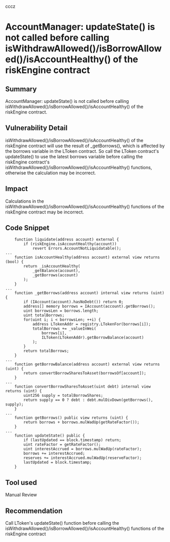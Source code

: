 cccz
# AccountManager: updateState() is not called before calling isWithdrawAllowed()/isBorrowAllowed()/isAccountHealthy() of the riskEngine contract

## Summary
AccountManager: updateState() is not called before calling isWithdrawAllowed()/isBorrowAllowed()/isAccountHealthy() of the riskEngine contract.
## Vulnerability Detail
isWithdrawAllowed()/isBorrowAllowed()/isAccountHealthy() of the riskEngine contract will use the result of _getBorrows(), which is affected by the borrows variable in the LToken contract.
So call the LToken contract's updateState() to use the latest borrows variable before calling the riskEngine contract's isWithdrawAllowed()/isBorrowAllowed()/isAccountHealthy() functions, otherwise the calculation may be incorrect.
## Impact
Calculations in the isWithdrawAllowed()/isBorrowAllowed()/isAccountHealthy() functions of the riskEngine contract may be incorrect.
## Code Snippet
```
    function liquidate(address account) external {
        if (riskEngine.isAccountHealthy(account))
            revert Errors.AccountNotLiquidatable();
...
    function isAccountHealthy(address account) external view returns (bool) {
        return _isAccountHealthy(
            _getBalance(account),
            _getBorrows(account)
        );
    }
...
    function _getBorrows(address account) internal view returns (uint) {
        if (IAccount(account).hasNoDebt()) return 0;
        address[] memory borrows = IAccount(account).getBorrows();
        uint borrowsLen = borrows.length;
        uint totalBorrows;
        for(uint i; i < borrowsLen; ++i) {
            address LTokenAddr = registry.LTokenFor(borrows[i]);
            totalBorrows += _valueInWei(
                borrows[i],
                ILToken(LTokenAddr).getBorrowBalance(account)
            );
        }
        return totalBorrows;
    }
...
    function getBorrowBalance(address account) external view returns (uint) {
        return convertBorrowSharesToAsset(borrowsOf[account]);
    }
...
    function convertBorrowSharesToAsset(uint debt) internal view returns (uint) {
        uint256 supply = totalBorrowShares;
        return supply == 0 ? debt : debt.mulDivDown(getBorrows(), supply);
    }
...
    function getBorrows() public view returns (uint) {
        return borrows + borrows.mulWadUp(getRateFactor());
    }
...
    function updateState() public {
        if (lastUpdated == block.timestamp) return;
        uint rateFactor = getRateFactor();
        uint interestAccrued = borrows.mulWadUp(rateFactor);
        borrows += interestAccrued;
        reserves += interestAccrued.mulWadUp(reserveFactor);
        lastUpdated = block.timestamp;
    }
```
## Tool used

Manual Review

## Recommendation
Call LToken's updateState() function before calling the isWithdrawAllowed()/isBorrowAllowed()/isAccountHealthy() functions of the riskEngine contract